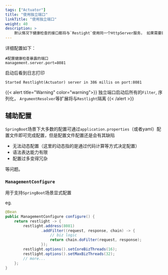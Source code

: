 ```yaml
---
tags: ["Actuator"]
title: "使用独立端口"
linkTitle: "使用独立端口"
weight: 40
description: >
    默认情况下健康检查的接口都将与`Restight`使用同一个HttpServer服务， 如果需要将健康检查接口与业务接口分别使用不同的端口则需要添加自定义配置
---
```


详细配置如下：
```properties
#配置健康检查暴露的端口
management.server.port=8081
```

启动后看到日志打印

```properties
Started Restlight(Actuator) server in 386 millis on port:8081
```
{{< alert title="Warning" color="warning">}}
独立端口启动后所有的`Filter`, 序列化， `ArgumentResolver`等扩展将与`Restlight`隔离
{{< /alert >}}

## 辅助配置

`SpringBoot`场景下大多数的配置可通过`application.properties`（或者yaml）配置文件即可完成配置，但是配置文件配置还是会有其缺陷

- 无法动态配置（这里的动态指的是通过代码计算等方式决定配置）
- 语法表达能力有限
- 配置过多变得冗杂

等问题。

### `ManagementConfigure`

用于支持`SpringBoot`场景显式配置

eg.

```java
@Bean
public ManagementConfigure configure() {
    return restlight -> {
        restlight.address(8081)
                .addFilter((request, response, chain) -> {
                    // biz logic
                    return chain.doFilter(request, response);
                });
        restlight.options().setCoreBizThreads(16);
        restlight.options().setMaxBizThreads(32);
        // more...
    };
}
```
